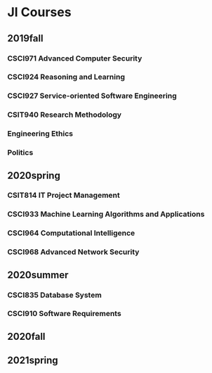 # JI Courses

## 2019fall

### CSCI971 Advanced Computer Security

### CSCI924 Reasoning and Learning

### CSCI927 Service-oriented Software Engineering

### CSIT940 Research Methodology

### Engineering Ethics

### Politics

## 2020spring

### CSIT814 IT Project Management

### CSCI933 Machine Learning Algorithms and Applications

### CSCI964 Computational Intelligence

### CSCI968 Advanced Network Security

## 2020summer

### CSCI835 Database System

### CSCI910 Software Requirements

## 2020fall

## 2021spring